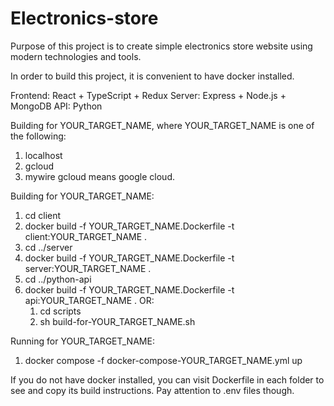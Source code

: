 # Electronics-store

Purpose of this project is to create simple electronics store website
using modern technologies and tools.

In order to build this project, it is convenient to have docker installed.

Frontend: React + TypeScript + Redux
Server: Express + Node.js + MongoDB
API: Python

Building for YOUR_TARGET_NAME, where YOUR_TARGET_NAME is one of the following:
   1) localhost
   2) gcloud
   3) mywire 
gcloud means google cloud.

Building for YOUR_TARGET_NAME:
1) cd client
2) docker build -f YOUR_TARGET_NAME.Dockerfile -t client:YOUR_TARGET_NAME .
3) cd ../server
4) docker build -f YOUR_TARGET_NAME.Dockerfile -t server:YOUR_TARGET_NAME .
5) cd ../python-api
6) docker build -f YOUR_TARGET_NAME.Dockerfile -t api:YOUR_TARGET_NAME .
OR:
   1) cd scripts
   2) sh build-for-YOUR_TARGET_NAME.sh
    
Running for YOUR_TARGET_NAME:
1) docker compose -f docker-compose-YOUR_TARGET_NAME.yml up

If you do not have docker installed, you can visit Dockerfile in each folder to see and copy its build instructions.
Pay attention to .env files though.